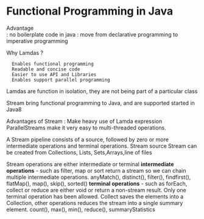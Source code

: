 # Functional Programming in Java

Advantage   
:   no boilerplate code in java
:   move from declarative programming to imperative programming

Why Lamdas ?

      Enables functional programming
      Readable and concise code
      Easier to use API and Libraries
      Enables support parallel programming

Lamdas are function in isolation, they are not being part of a particular class 

Stream bring functional programming to Java, and are supported started in Java8

Advantages of Stream : 
    Make heavy use of Lamda expression
    ParallelStreams make it very easy to multi-threaded operations.

A Stream pipeline consists of a source, followed by zero or more intermediate operations and terminal operations.
Stream source
     Stream can be created from Collections, Lists, Sets,Arrays,line of files

Stream operations are either intermediate or terminal
    **intermediate operations** - such as filter, map or sort return a stream so we can chain multiple intermediate operations.
            anyMatch(), distinct(), filter(), findfirst(), flatMap(), map(), skip(), sorted()
    **terminal operations** - such as forEach, collect or reduce are either void or return a non-stream result. Only one terminal operation has been allowed.
        Collect saves the elements into a Collection, other operations reduces the stream into a single summary element.
        count(), max(), min(), reduce(), summaryStatistics
